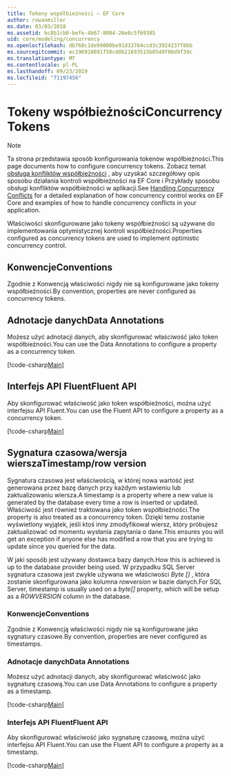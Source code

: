 ```yaml
---
title: Tokeny współbieżności — EF Core
author: rowanmiller
ms.date: 03/03/2018
ms.assetid: bc8b1cb0-befe-4b67-8004-26e6c5f69385
uid: core/modeling/concurrency
ms.openlocfilehash: db768c1de99000be91d33764ccd3c3924237f8bb
ms.sourcegitcommit: ec196918691f50cd0b21693515b0549f06d9f39c
ms.translationtype: MT
ms.contentlocale: pl-PL
ms.lasthandoff: 09/23/2019
ms.locfileid: "71197456"
---
```

# <a name="concurrency-tokens"></a><span data-ttu-id="0177b-102">Tokeny współbieżności</span><span class="sxs-lookup"><span data-stu-id="0177b-102">Concurrency Tokens</span></span>

> [!NOTE]
> <span data-ttu-id="0177b-103">Ta strona przedstawia sposób konfigurowania tokenów współbieżności.</span><span class="sxs-lookup"><span data-stu-id="0177b-103">This page documents how to configure concurrency tokens.</span></span> <span data-ttu-id="0177b-104">Zobacz temat [obsługa konfliktów współbieżności](../saving/concurrency.md) , aby uzyskać szczegółowy opis sposobu działania kontroli współbieżności na EF Core i Przykłady sposobu obsługi konfliktów współbieżności w aplikacji.</span><span class="sxs-lookup"><span data-stu-id="0177b-104">See [Handling Concurrency Conflicts](../saving/concurrency.md) for a detailed explanation of how concurrency control works on EF Core and examples of how to handle concurrency conflicts in your application.</span></span>

<span data-ttu-id="0177b-105">Właściwości skonfigurowane jako tokeny współbieżności są używane do implementowania optymistycznej kontroli współbieżności.</span><span class="sxs-lookup"><span data-stu-id="0177b-105">Properties configured as concurrency tokens are used to implement optimistic concurrency control.</span></span>

## <a name="conventions"></a><span data-ttu-id="0177b-106">Konwencje</span><span class="sxs-lookup"><span data-stu-id="0177b-106">Conventions</span></span>

<span data-ttu-id="0177b-107">Zgodnie z Konwencją właściwości nigdy nie są konfigurowane jako tokeny współbieżności.</span><span class="sxs-lookup"><span data-stu-id="0177b-107">By convention, properties are never configured as concurrency tokens.</span></span>

## <a name="data-annotations"></a><span data-ttu-id="0177b-108">Adnotacje danych</span><span class="sxs-lookup"><span data-stu-id="0177b-108">Data Annotations</span></span>

<span data-ttu-id="0177b-109">Możesz użyć adnotacji danych, aby skonfigurować właściwość jako token współbieżności.</span><span class="sxs-lookup"><span data-stu-id="0177b-109">You can use the Data Annotations to configure a property as a concurrency token.</span></span>

[!code-csharp[Main](../../../samples/core/Modeling/DataAnnotations/Concurrency.cs#ConfigureConcurrencyAnnotations)]

## <a name="fluent-api"></a><span data-ttu-id="0177b-110">Interfejs API Fluent</span><span class="sxs-lookup"><span data-stu-id="0177b-110">Fluent API</span></span>

<span data-ttu-id="0177b-111">Aby skonfigurować właściwość jako token współbieżności, można użyć interfejsu API Fluent.</span><span class="sxs-lookup"><span data-stu-id="0177b-111">You can use the Fluent API to configure a property as a concurrency token.</span></span>

[!code-csharp[Main](../../../samples/core/Modeling/FluentAPI/Concurrency.cs#ConfigureConcurrencyFluent)]

## <a name="timestamprow-version"></a><span data-ttu-id="0177b-112">Sygnatura czasowa/wersja wiersza</span><span class="sxs-lookup"><span data-stu-id="0177b-112">Timestamp/row version</span></span>

<span data-ttu-id="0177b-113">Sygnatura czasowa jest właściwością, w której nowa wartość jest generowana przez bazę danych przy każdym wstawieniu lub zaktualizowaniu wiersza.</span><span class="sxs-lookup"><span data-stu-id="0177b-113">A timestamp is a property where a new value is generated by the database every time a row is inserted or updated.</span></span> <span data-ttu-id="0177b-114">Właściwość jest również traktowana jako token współbieżności.</span><span class="sxs-lookup"><span data-stu-id="0177b-114">The property is also treated as a concurrency token.</span></span> <span data-ttu-id="0177b-115">Dzięki temu zostanie wyświetlony wyjątek, jeśli ktoś inny zmodyfikował wiersz, który próbujesz zaktualizować od momentu wysłania zapytania o dane.</span><span class="sxs-lookup"><span data-stu-id="0177b-115">This ensures you will get an exception if anyone else has modified a row that you are trying to update since you queried for the data.</span></span>

<span data-ttu-id="0177b-116">W jaki sposób jest używany dostawca bazy danych.</span><span class="sxs-lookup"><span data-stu-id="0177b-116">How this is achieved is up to the database provider being used.</span></span> <span data-ttu-id="0177b-117">W przypadku SQL Server sygnatura czasowa jest zwykle używana we właściwości *Byte []* , która zostanie skonfigurowana jako kolumna *rowversion* w bazie danych.</span><span class="sxs-lookup"><span data-stu-id="0177b-117">For SQL Server, timestamp is usually used on a *byte[]* property, which will be setup as a *ROWVERSION* column in the database.</span></span>

### <a name="conventions"></a><span data-ttu-id="0177b-118">Konwencje</span><span class="sxs-lookup"><span data-stu-id="0177b-118">Conventions</span></span>

<span data-ttu-id="0177b-119">Zgodnie z Konwencją właściwości nigdy nie są konfigurowane jako sygnatury czasowe.</span><span class="sxs-lookup"><span data-stu-id="0177b-119">By convention, properties are never configured as timestamps.</span></span>

### <a name="data-annotations"></a><span data-ttu-id="0177b-120">Adnotacje danych</span><span class="sxs-lookup"><span data-stu-id="0177b-120">Data Annotations</span></span>

<span data-ttu-id="0177b-121">Możesz użyć adnotacji danych, aby skonfigurować właściwość jako sygnaturę czasową.</span><span class="sxs-lookup"><span data-stu-id="0177b-121">You can use Data Annotations to configure a property as a timestamp.</span></span>

[!code-csharp[Main](../../../samples/core/Modeling/DataAnnotations/Timestamp.cs#ConfigureTimestampAnnotations)]

### <a name="fluent-api"></a><span data-ttu-id="0177b-122">Interfejs API Fluent</span><span class="sxs-lookup"><span data-stu-id="0177b-122">Fluent API</span></span>

<span data-ttu-id="0177b-123">Aby skonfigurować właściwość jako sygnaturę czasową, można użyć interfejsu API Fluent.</span><span class="sxs-lookup"><span data-stu-id="0177b-123">You can use the Fluent API to configure a property as a timestamp.</span></span>

[!code-csharp[Main](../../../samples/core/Modeling/FluentAPI/Timestamp.cs#ConfigureTimestampFluent)]
